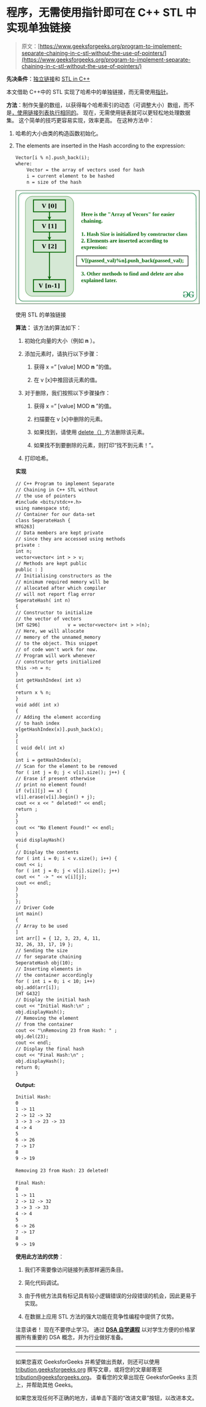# 程序，无需使用指针即可在 C++ STL 中实现单独链接

> 原文：[https://www.geeksforgeeks.org/program-to-implement-separate-chaining-in-c-stl-without-the-use-of-pointers/](https://www.geeksforgeeks.org/program-to-implement-separate-chaining-in-c-stl-without-the-use-of-pointers/)

**先决条件**：[独立链接](https://www.geeksforgeeks.org/hashing-set-2-separate-chaining/)和 [STL in C++](https://www.geeksforgeeks.org/the-c-standard-template-library-stl/)

本文借助 C++中的 STL 实现了哈希中的单独链接，而无需使用[指针](https://www.geeksforgeeks.org/pointers-in-c-and-c-set-1-introduction-arithmetic-and-array/)。

**方法**：制作矢量的数组，以获得每个哈希索引的动态（可调整大小）数组，而不是[，使用链接列表执行相同的](https://www.geeksforgeeks.org/c-program-hashing-chaining/)。 现在，无需使用链表就可以更轻松地处理数据集。 这个简单的技巧更容易实现，效率更高。 在这种方法中：

1.  哈希的大小由类的构造函数初始化。

2.  The elements are inserted in the Hash according to the expression:

    ```
    Vector[i % n].push_back(i);
    where:
        Vector = the array of vectors used for hash
        i = current element to be hashed
        n = size of the hash

    ```

    [![](img/9bf222b917ac1f2a6903a3706d83f577.png)](https://media.geeksforgeeks.org/wp-content/cdn-uploads/20200227131935/Separate-Chaining-without-pointers.png)

    使用 STL 的单独链接

    **算法：** 该方法的算法如下：

    1.  初始化向量的大小（例如 **n** ）。

    2.  添加元素时，请执行以下步骤：

        1.  获得 x =” [value] MOD **n** ”的值。

        2.  在 v [x]中推回该元素的值。

    3.  对于删除，我们按照以下步骤操作：

        1.  获得 x =” [value] MOD **n** ”的值。

        2.  扫描要在 v [x]中删除的元素。

        3.  如果找到，请使用 [delete（）](https://www.geeksforgeeks.org/vector-erase-and-clear-in-cpp/)方法删除该元素。

        4.  如果找不到要删除的元素，则打印“找不到元素！”。

    4.  打印哈希。

    **实现**

    ```
    // C++ Program to implement Separate
    // Chaining in C++ STL without
    // the use of pointers
    #include <bits/stdc++.h>
    using namespace std;
    // Container for our data-set
    class SeperateHash {
    HTG263]
    // Data members are kept private
    // since they are accessed using methods
    private :
    int n;
    vector<vector< int > > v;
    // Methods are kept public
    public : ]
    // Initialising constructors as the
    // minimum required memory will be
    // allocated after which compiler
    // will not report flag error
    SeperateHash( int n)
    {
    // Constructor to initialize
    // the vector of vectors
    [HT G296]          v = vector<vector< int > >(n);
    // Here, we will allocate
    // memory of the unnamed_memory
    // to the object. This snippet
    // of code won't work for now.
    // Program will work whenever
    // constructor gets initialized
    this ->n = n;
    }
    int getHashIndex( int x)
    {
    return x % n;
    }
    void add( int x)
    {
    // Adding the element according
    // to hash index
    v[getHashIndex(x)].push_back(x);
    }
    [
    [ void del( int x)
    {
    int i = getHashIndex(x);
    // Scan for the element to be removed
    for ( int j = 0; j < v[i].size(); j++) {
    // Erase if present otherwise
    // print no element found!
    if (v[i][j] == x) {
    v[i].erase(v[i].begin() + j);
    cout << x << " deleted!" << endl;
    return ;
    }
    }
    cout << "No Element Found!" << endl;
    }
    void displayHash()
    {
    // Display the contents
    for ( int i = 0; i < v.size(); i++) {
    cout << i;
    for ( int j = 0; j < v[i].size(); j++)
    cout << " -> " << v[i][j];
    cout << endl;
    }
    }
    };
    // Driver Code
    int main()
    {
    // Array to be used
    ]
    int arr[] = { 12, 3, 23, 4, 11,
    32, 26, 33, 17, 19 };
    // Sending the size
    // for separate chaining
    SeperateHash obj(10);
    // Inserting elements in
    // the container accordingly
    for ( int i = 0; i < 10; i++)
    obj.add(arr[i]);
    [HT G432]
    // Display the initial hash
    cout << "Initial Hash:\n" ;
    obj.displayHash();
    // Removing the element
    // from the container
    cout << "\nRemoving 23 from Hash: " ;
    obj.del(23);
    cout << endl;
    // Display the final hash
    cout << "Final Hash:\n" ;
    obj.displayHash();
    return 0;
    }
    ```

    **Output:**

    ```
    Initial Hash:
    0
    1 -> 11
    2 -> 12 -> 32
    3 -> 3 -> 23 -> 33
    4 -> 4
    5
    6 -> 26
    7 -> 17
    8
    9 -> 19

    Removing 23 from Hash: 23 deleted!

    Final Hash:
    0
    1 -> 11
    2 -> 12 -> 32
    3 -> 3 -> 33
    4 -> 4
    5
    6 -> 26
    7 -> 17
    8
    9 -> 19

    ```

    **使用此方法的优势**：

    1.  我们不需要像访问链接列表那样遍历条目。

    2.  简化代码调试。

    3.  由于传统方法具有标记具有较小逻辑错误的分段错误的机会，因此更易于实现。

    4.  在数据上应用 STL 方法的强大功能在竞争性编程中提供了优势。

    注意读者！ 现在不要停止学习。 通过 [**DSA 自学课程**](https://practice.geeksforgeeks.org/courses/dsa-self-paced?utm_source=geeksforgeeks&utm_medium=article&utm_campaign=gfg_article_dsa_content_bottom) 以对学生方便的价格掌握所有重要的 DSA 概念，并为行业做好准备。

    * * *

    * * *

    如果您喜欢 GeeksforGeeks 并希望做出贡献，则还可以使用 [tribution.geeksforgeeks.org](https://contribute.geeksforgeeks.org/) 撰写文章，或将您的文章邮寄至 tribution@geeksforgeeks.org。 查看您的文章出现在 GeeksforGeeks 主页上，并帮助其他 Geeks。

    如果您发现任何不正确的地方，请单击下面的“改进文章”按钮，以改进本文。